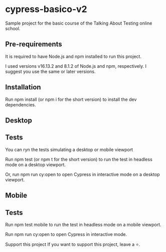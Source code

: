 
# cypress-basico-v2

Sample project for the basic course of the Talking About Testing online school.

## Pre-requirements

It is required to have Node.js and npm installed to run this project.

I used versions v16.13.2 and 8.1.2 of Node.js and npm, respectively. I suggest you use the same or later versions.


## Installation
Run npm install (or npm i for the short version) to install the dev dependencies.


## Desktop

## Tests

You can ryn the tests simulating a desktop or mobile viewport
 

Run npm test (or npm t for the short version) to run the test in headless mode on a desktop viewport.

Or, run npm run cy:open to open Cypress in interactive mode on a desktop viewport.


## Mobile

## Tests


Run npm test mobile to run the test in headless mode on a mobile viewport.

Run npm run cy:open to open Cypress in interactive mode.

Support this project
If you want to support this project, leave a ⭐.